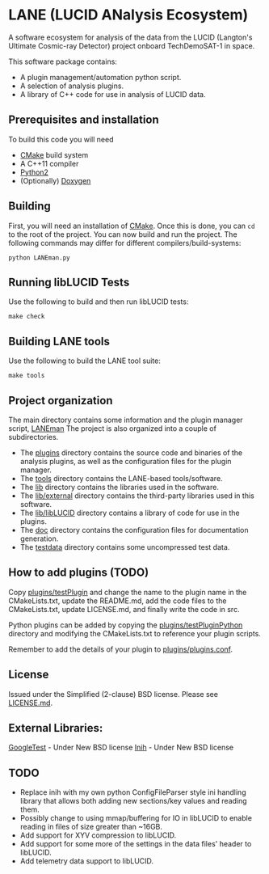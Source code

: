 # LANE (LUCID ANalysis Ecosystem)
A software ecosystem for analysis of the data from the LUCID 
(Langton's Ultimate Cosmic-ray Detector) project onboard TechDemoSAT-1 in space.

This software package contains:

* A plugin management/automation python script.
* A selection of analysis plugins.
* A library of C++ code for use in analysis of LUCID data.


## Prerequisites and installation
To build this code you will need

* [CMake][] build system
* A C++11 compiler
* [Python2][]
* (Optionally) [Doxygen][]


## Building
First, you will need an installation of [CMake][].
Once this is done, you can `cd` to the root of
the project.
You can now build and run the project.
The following commands may differ for different compilers/build-systems:

```shell
python LANEman.py
```


## Running libLUCID Tests
Use the following to build and then run libLUCID tests:
```shell
make check
```


## Building LANE tools
Use the following to build the LANE tool suite:
```shell
make tools
```


## Project organization
The main directory contains some information and the plugin manager script, 
[LANEman](LANEman.py)
The project is also organized into a couple of subdirectories.

* The [plugins](plugins) directory contains the source code and binaries of 
the analysis plugins, as well as the configuration files for the plugin 
manager.
* The [tools](tools) directory contains the LANE-based tools/software.
* The [lib](lib) directory contains the libraries used in the software.
* The [lib/external](lib/external) directory contains the third-party 
libraries used in this software.
* The [lib/libLUCID](lib/libLUCID) directory contains a library of code for 
use in the plugins.
* The [doc](doc) directory contains the configuration files for documentation 
generation.
* The [testdata](testdata) directory contains some uncompressed test data.


## How to add plugins (TODO)
Copy [plugins/testPlugin](plugins/testPlugin) and change the name to the plugin 
name in the CMakeLists.txt, update the README.md, add the code files to 
the CMakeLists.txt, update LICENSE.md, and finally write the code in src.

Python plugins can be added by copying the 
[plugins/testPluginPython](plugins/testPluginPython) directory and modifying 
the CMakeLists.txt to reference your plugin scripts.

Remember to add the details of your plugin to
[plugins/plugins.conf](plugins/plugins.ini).


## License
Issued under the Simplified (2-clause) BSD license.
Please see [LICENSE.md](LICENSE.md).


## External Libraries:

[GoogleTest][] - Under New BSD license
[Inih][] - Under New BSD license


## TODO

* Replace inih with my own python ConfigFileParser style ini handling library
that allows both adding new sections/key values and reading them.
* Possibly change to using mmap/buffering for IO in libLUCID to enable reading 
in files of size greater than ~16GB.
* Add support for XYV compression to libLUCID.
* Add support for some more of the settings in the data files' header to 
libLUCID.
* Add telemetry data support to libLUCID.


<!-- Links -->
[Doxygen]: http://www.doxygen.org
[CMake]: http://www.cmake.org
[GoogleTest]: https://code.google.com/p/googletest/
[Python2]: https://www.python.org/
[Inih]: https://code.google.com/p/inih/
